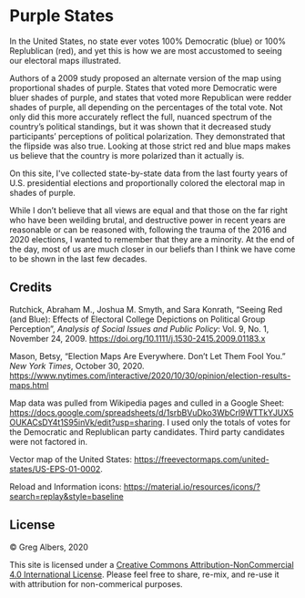# Purple States

In the United States, no state ever votes 100% Democratic (blue) or 100% Replublican (red), and yet this is how we are most accustomed to seeing our electoral maps illustrated.

Authors of a 2009 study proposed an alternate version of the map using proportional shades of purple. States that voted more Democratic were bluer shades of purple, and states that voted more Republican were redder shades of purple, all depending on the percentages of the total vote. Not only did this more accurately reflect the full, nuanced spectrum of the country’s political standings, but it was shown that it decreased study participants’ perceptions of political polarization. They demonstrated that the flipside was also true. Looking at those strict red and blue maps makes us believe that the country is more polarized than it actually is.

On this site, I've collected state-by-state data from the last fourty years of U.S. presidential elections and proportionally colored the electoral map in shades of purple.

While I don’t believe that all views are equal and that those on the far right who have been weilding brutal, and destructive power in recent years are reasonable or can be reasoned with, following the trauma of the 2016 and 2020 elections, I wanted to remember that they are a minority. At the end of the day, most of us are much closer in our beliefs than I think we have come to be shown in the last few decades.

## Credits

Rutchick, Abraham M., Joshua M. Smyth, and Sara Konrath, “Seeing Red (and Blue): Effects of Electoral College Depictions on Political Group Perception”, *Analysis of Social Issues and Public Policy*: Vol. 9, No. 1, November 24, 2009. https://doi.org/10.1111/j.1530-2415.2009.01183.x

Mason, Betsy, “Election Maps Are Everywhere. Don’t Let Them Fool You.” *New York Times*, October 30, 2020. https://www.nytimes.com/interactive/2020/10/30/opinion/election-results-maps.html

Map data was pulled from Wikipedia pages and culled in a Google Sheet: https://docs.google.com/spreadsheets/d/1srbBVuDko3WbCrl9WTTkYJUX5OUKACsDY4t1S95inVk/edit?usp=sharing. I used only the totals of votes for the Democratic and Replublican party candidates. Third party candidates were not factored in.

Vector map of the United States: https://freevectormaps.com/united-states/US-EPS-01-0002.

Reload and Information icons: https://material.io/resources/icons/?search=replay&style=baseline

## License

© Greg Albers, 2020

This site is licensed under a [Creative Commons Attribution-NonCommercial 4.0 International License](https://creativecommons.org/licenses/by-nc/4.0/). Please feel free to share, re-mix, and re-use it with attribution for non-commerical purposes.
